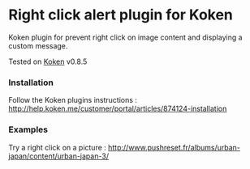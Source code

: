 Right click alert plugin for Koken
==================================

Koken plugin for prevent right click on image content and displaying a custom message.

Tested on <a href="http://koken.me/">Koken</a> v0.8.5

<h3>Installation</h3>

Follow the Koken plugins instructions : http://help.koken.me/customer/portal/articles/874124-installation

<h3>Examples</h3>

Try a right click on a picture : http://www.pushreset.fr/albums/urban-japan/content/urban-japan-3/
